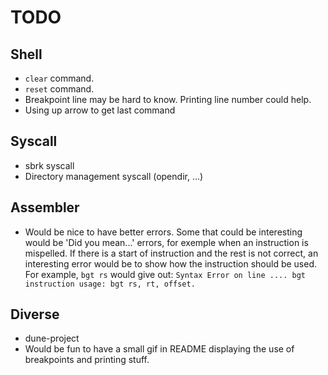 # TODO

## Shell

* `clear` command.
* `reset` command.
* Breakpoint line may be hard to know. Printing line number could help.
* Using up arrow to get last command

## Syscall

* sbrk syscall
* Directory management syscall (opendir, ...)

## Assembler

* Would be nice to have better errors.
  Some that could be interesting would be 'Did you mean...' errors, for exemple
  when an instruction is mispelled.
  If there is a start of instruction and the rest is not correct, an interesting
  error would be to show how the instruction should be used.
  For example, ``bgt rs`` would give out:
  ``Syntax Error on line .... bgt instruction usage: bgt rs, rt, offset.``

## Diverse

* dune-project
* Would be fun to have a small gif in README displaying the use of breakpoints
  and printing stuff.
